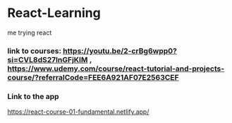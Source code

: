 # React-Learning

me trying react

### link to courses: https://youtu.be/2-crBg6wpp0?si=CVL8dS27InGFjKlM  , https://www.udemy.com/course/react-tutorial-and-projects-course/?referralCode=FEE6A921AF07E2563CEF

### Link to the app

https://react-course-01-fundamental.netlify.app/
